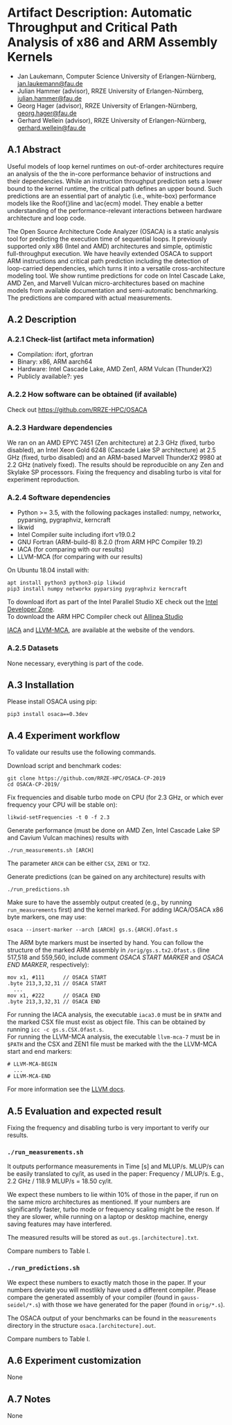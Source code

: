 # Artifact Description: Automatic Throughput and Critical Path Analysis of x86 and ARM Assembly Kernels

* Jan Laukemann, Computer Science University of Erlangen-Nürnberg, jan.laukemann@fau.de
* Julian Hammer (advisor), RRZE University of Erlangen-Nürnberg, julian.hammer@fau.de
* Georg Hager (advisor), RRZE University of Erlangen-Nürnberg, georg.hager@fau.de
* Gerhard Wellein (advisor), RRZE University of Erlangen-Nürnberg, gerhard.wellein@fau.de

## A.1 Abstract
Useful models of loop kernel runtimes on out-of-order architectures require an analysis of the the in-core performance behavior of instructions and their dependencies.
While an instruction throughput prediction sets a lower bound to the kernel runtime, the critical path defines an upper bound.
Such predictions are an essential part of analytic (i.e., white-box) performance models like the Roof{}line and \ac{ecm} model. They enable  a better understanding of the performance-relevant interactions between hardware architecture and loop code.

The Open Source Architecture Code Analyzer (OSACA) is a static analysis tool for predicting the execution time of sequential loops. It previously supported only x86 (Intel and AMD) architectures and simple, optimistic full-throughput execution. We have heavily extended OSACA to support ARM instructions and critical path prediction including the detection of loop-carried dependencies, which turns it into a versatile cross-architecture modeling tool. We show runtime predictions for code on Intel Cascade Lake, AMD Zen, and Marvell Vulcan micro-architectures based on machine models from available documentation and semi-automatic benchmarking. The predictions are compared with actual measurements.

## A.2 Description

### A.2.1 Check-list (artifact meta information)
- Compilation: ifort, gfortran
- Binary: x86,  ARM aarch64
- Hardware: Intel Cascade Lake, AMD Zen1, ARM Vulcan (ThunderX2)
- Publicly available?: yes

### A.2.2 How software can be obtained (if available)
Check out https://github.com/RRZE-HPC/OSACA

### A.2.3 Hardware dependencies
We ran on an AMD EPYC 7451 (Zen architecture) at 2.3 GHz (fixed, turbo disabled), an Intel Xeon Gold 6248 (Cascade Lake SP architecture) at 2.5 GHz (fixed, turbo disabled) and an ARM-based Marvell ThunderX2 9980 at 2.2 GHz (natively fixed). The results should be reproducible on any Zen and Skylake SP processors. Fixing the frequency and disabling turbo is vital for experiment reproduction.

### A.2.4 Software dependencies
* Python >= 3.5, with the following packages installed: numpy, networkx, pyparsing, pygraphviz, kerncraft
* likwid
* Intel Compiler suite including ifort v19.0.2
* GNU Fortran (ARM-build-8) 8.2.0 (from ARM HPC Compiler 19.2)
* IACA (for comparing with our results)
* LLVM-MCA (for comparing with our results)

On Ubuntu 18.04 install with:
```
apt install python3 python3-pip likwid
pip3 install numpy networkx pyparsing pygraphviz kerncraft
```

To download ifort as part of the Intel Parallel Studio XE check out the [Intel Developer Zone](https://software.intel.com/en-us/fortran-compilers).  
To download the ARM HPC Compiler check out [Allinea Studio](https://developer.arm.com/tools-and-software/server-and-hpc/arm-architecture-tools/arm-allinea-studio/download)

[IACA](https://software.intel.com/en-us/articles/intel-architecture-code-analyzer) and [LLVM-MCA](http://releases.llvm.org/), are available at the website of the vendors.

### A.2.5 Datasets
None necessary, everything is part of the code.

## A.3 Installation
Please install OSACA using pip:
```
pip3 install osaca==0.3dev
```

## A.4 Experiment workflow
To validate our results use the following commands.

Download script and benchmark codes:
```
git clone https://github.com/RRZE-HPC/OSACA-CP-2019
cd OSACA-CP-2019/
```
Fix frequencies and disable turbo mode on CPU (for 2.3 GHz, or which ever frequency your CPU will be stable on):
```
likwid-setFrequencies -t 0 -f 2.3
```
Generate performance (must be done on AMD Zen, Intel Cascade Lake SP and Cavium Vulcan machines) results with
```
./run_measurements.sh [ARCH]
```
The parameter `ARCH` can be either `CSX`, `ZEN1` or `TX2`.

Generate predictions (can be gained on any architecture) results with
```
./run_predictions.sh
```
Make sure to have the assembly output created (e.g., by running `run_measurements` first) and the kernel marked.
For adding IACA/OSACA x86 byte markers, one may use:
```
osaca --insert-marker --arch [ARCH] gs.s.{ARCH].Ofast.s
```
The ARM byte markers must be inserted by hand.
You can follow the structure of the marked ARM assembly in `/orig/gs.s.tx2.Ofast.s` (line 517,518 and 559,560, include comment *OSACA START MARKER* and *OSACA END MARKER*, respectively):
```
mov x1, #111      // OSACA START
.byte 213,3,32,31 // OSACA START
  ...
mov x1, #222      // OSACA END
.byte 213,3,32,31 // OSACA END
```

For running the IACA analysis, the executable `iaca3.0` must be in `$PATH` and the marked CSX file must exist as object file.
This can be obtained by running `icc -c gs.s.CSX.Ofast.s`.  
For running the LLVM-MCA analysis, the executable `llvm-mca-7` must be in `$PATH` and the CSX and ZEN1 file must be marked with the the LLVM-MCA start and end markers:
```
# LLVM-MCA-BEGIN
  ...
# LLVM-MCA-END
```
For more information see the [LLVM docs](https://llvm.org/docs/CommandGuide/llvm-mca.html).


## A.5 Evaluation and expected result
Fixing the frequency and disabling turbo is very important to verify our results.

### `./run_measurements.sh`
It outputs performance measurements in Time [s] and MLUP/s. MLUP/s can be easily translated to cy/it, as used in the paper: Frequency / MLUP/s.
E.g., 2.2 GHz / 118.9 MLUP/s = 18.50 cy/it.

We expect these numbers to lie within 10% of those in the paper, if run on the same micro architectures as mentioned. If your numbers are significantly faster, turbo mode or frequency scaling might be the reson. If they are slower, while running on a laptop or desktop machine, energy saving features may have interfered.

The measured results will be stored as `out.gs.[architecture].txt`.

Compare numbers to Table I.

### `./run_predictions.sh`

We expect these numbers to exactly match those in the paper. If your numbers deviate you will mostlikly have used a different compiler. Please compare the generated assembly of your compiler (found in `gauss-seidel/*.s`) with those we have generated for the paper (found in `orig/*.s`).

The OSACA output of your benchmarks can be found in the `measurements` directory in the structure `osaca.[architecture].out`.

Compare numbers to Table I.

## A.6 Experiment customization
None

## A.7 Notes
None
